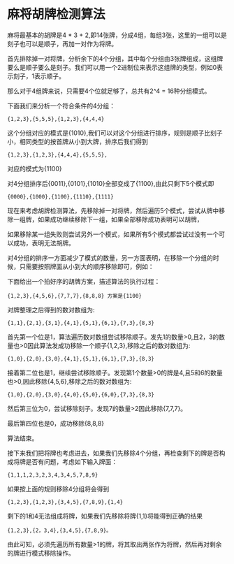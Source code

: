 # 麻将胡牌检测算法

麻将最基本的胡牌是4 * 3 + 2,即14张牌，分成4组，每组3张，这里的一组可以是刻子也可以是顺子，再加一对作为将牌。

首先排除掉一对将牌，分析余下的4个分组，其中每个分组由3张牌组成，这组牌要么是顺子要么是刻子。我们可以用一个2进制位来表示这组牌的类型，例如0表示刻子，1表示顺子。

那么对于4组牌来说，只需要4个位就足够了，总共有2^4 = 16种分组模式。

下面我们来分析一个符合条件的4分组：

	{1,2,3},{5,5,5},{1,2,3},{4,4,4}

这个分组对应的模式是{1010},我们可以对这个分组进行排序，规则是顺子比刻子小，相同类型的按首牌从小到大牌，排序后我们得到

	{1,2,3},{1,2,3},{4,4,4},{5,5,5},

对应的模式为{1100}

对4分组排序后{0011},{0101},{1010}全部变成了{1100},由此只剩下5个模式即

	{0000},{1000},{1100},{1110},{1111}

现在来考虑胡牌检测算法，先移除掉一对将牌，然后遍历5个模式，尝试从牌中移除一组牌，如果成功继续移除下一组，如果全部移除成功表明可以胡牌，

如果移除某一组失败则尝试另外一个模式，如果所有5个模式都尝试过没有一个可以成功，表明无法胡牌。

对4分组的排序一方面减少了模式的数量，另一方面表明，在移除一个分组的时候，只需要按照牌面从小到大的顺序移除即可，例如：

下面给出一个拍好序的胡牌方案，描述算法的执行过程：

	{1,2,3},{4,5,6},{7,7,7},{8,8,8} 方案是{1100}

对牌整理之后得到的数对数组为:

	{1,1},{2,1},{3,1},{4,1},{5,1},{6,1},{7,3},{8,3}

首先第一个位是1，算法遍历数对数组尝试移除顺子。发先1的数量>0,且2，3的数量也>0因此算法发成功移除一个顺子{1,2,3},移除之后的数对数组为:

	{1,0},{2,0},{3,0},{4,1},{5,1},{6,1},{7,3},{8,3}


接着第二位也是1，继续尝试移除顺子。发现第1个数量>0的牌是4,且5和6的数量也>0,因此移除{4,5,6},移除之后的数对数组为:

	{1,0},{2,0},{3,0},{4,0},{5,0},{6,0},{7,3},{8,3}

然后第三位为0，尝试移除刻子。发现7的数量>2因此移除{7,7,7}。

最后第四位也是0，成功移除{8,8,8}

算法结束。


接下来我们把将牌也考虑进去，如果我们先移除4个分组，再检查剩下的牌是否构成将牌是否有问题，考虑如下输入牌面：

	{1,1,1,2,3,2,3,4,3,4,5,7,8,9}


如果按上面的规则移除4分组将会得到

	{1,2,3},{1,2,3},{3,4,5},{7,8,9},{1,4}

剩下的1和4无法组成将牌，如果我们先移除将牌{1,1}将能得到正确的结果

	{1,2,3},{2，3,4},{3,4,5},{7,8,9}。

由此可知，必须先遍历所有数量>1的牌，将其取出两张作为将牌，然后再对剩余的牌进行模式移除操作。
